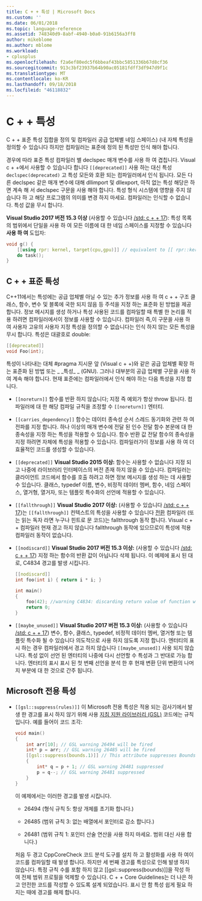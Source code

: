 ```yaml
---
title: C + + 특성 | Microsoft Docs
ms.custom: ''
ms.date: 06/01/2018
ms.topic: language-reference
ms.assetid: 748340d9-8abf-4940-b0a0-91b6156a3ff8
author: mikeblome
ms.author: mblome
ms.workload:
- cplusplus
ms.openlocfilehash: f2a6ef80edc5f6bbeaf43bbc5851336b67d8cf36
ms.sourcegitcommit: 913c3bf23937b64b90ac05181fdff3df947d9f1c
ms.translationtype: MT
ms.contentlocale: ko-KR
ms.lasthandoff: 09/18/2018
ms.locfileid: "46118832"
---
```

# <a name="attributes-in-c"></a>C + + 특성

C + + 표준 특성 집합을 정의 및 컴파일러 공급 업체별 네임 스페이스) (내 자체 특성을 정의할 수 있습니다 하지만 컴파일러는 표준에 정의 된 특성만 인식 해야 합니다.

경우에 따라 표준 특성 컴파일러 별 declspec 매개 변수를 사용 하 여 겹칩니다. Visual c + +에서 사용할 수 있습니다 합니다 `[[deprecated]]` 사용 하는 대신 특성 `declspec(deprecated)` 고 특성 모든와 호환 되는 컴파일러에서 인식 됩니다. 모든 다른 declspec 같은 매개 변수에 대해 dllimport 및 dllexport, 아직 없는 특성 해당은 하면 계속 해 서 declspec 구문을 사용 해야 합니다. 특성 형식 시스템에 영향을 주지 않습니다 하 고 해당 프로그램의 의미를 변경 하지 마세요. 컴파일러는 인식할 수 없습니다. 특성 값을 무시 합니다.

**Visual Studio 2017 버전 15.3 이상** (사용할 수 있습니다 [/std: c + + 17](../build/reference/std-specify-language-standard-version.md)): 특성 목록의 범위에서 단일을 사용 하 여 모든 이름에 대 한 네임 스페이스를 지정할 수 있습니다 **사용 하 여** 도입자:

```cpp
void g() {
    [[using rpr: kernel, target(cpu,gpu)]] // equivalent to [[ rpr::kernel, rpr::target(cpu,gpu) ]]
    do task();
}
```

## <a name="c-standard-attributes"></a>C + + 표준 특성

C++11에서는 특성에는 공급 업체별 아닐 수 있는 추가 정보를 사용 하 여 c + + 구조 클래스, 함수, 변수 및 블록에 국한 되지 않음 등 주석을 지정 하는 표준화 된 방법을 제공 합니다. 정보 메시지를 생성 하거나 특성 사용된 코드를 컴파일할 때 특별 한 논리를 적용 하려면 컴파일러에서이 정보를 사용할 수 있습니다. 컴파일러 즉,이 구문을 사용 하 여 사용자 고유의 사용자 지정 특성을 정의할 수 없습니다는 인식 하지 않는 모든 특성을 무시 합니다. 특성은 대괄호로 double:

```cpp
[[deprecated]]
void Foo(int);
```

특성이 나타내는 대체 #pragma 지시문 앞 (Visual c + +)와 같은 공급 업체별 확장 하는 표준화 된 방법 또는 &#95; &#95;특성&#95; &#95; (GNU). 그러나 대부분의 공급 업체별 구문을 사용 하 여 계속 해야 합니다. 현재 표준에는 컴파일러에서 인식 해야 하는 다음 특성을 지정 합니다.

- `[[noreturn]]` 함수를 반환 하지 않습니다; 지정 즉 예외가 항상 throw 됩니다. 컴파일러에 대 한 해당 컴파일 규칙을 조정할 수 `[[noreturn]]` 엔터티.

- `[[carries_dependency]]` 함수는 데이터 종속성 순서 스레드 동기화와 관련 하 여 전파를 지정 합니다. 하나 이상의 매개 변수에 전달 된 인수 전달 함수 본문에 대 한 종속성을 지정 하는 특성을 적용할 수 있습니다. 함수 반환 값 전달 함수의 종속성을 지정 하려면 자체에 특성을 적용할 수 있습니다. 컴파일러가이 정보를 사용 하 여 더 효율적인 코드를 생성할 수 있습니다.

- `[[deprecated]]` **Visual Studio 2015 이상:** 함수는 사용할 수 없습니다 지정 되 고 나중에 라이브러리 인터페이스의 버전 존재 하지 않을 수 있습니다. 컴파일러는 클라이언트 코드에서 함수를 호출 하려고 하면 정보 메시지를 생성 하는 데 사용할 수 있습니다. 클래스, typedef 이름, 변수, 비정적 데이터 멤버, 함수, 네임 스페이스, 열거형, 열거자, 또는 템플릿 특수화의 선언에 적용할 수 있습니다.

- `[[fallthrough]]` **Visual Studio 2017 이상:** (사용할 수 있습니다 [/std: c + + 17](../build/reference/std-specify-language-standard-version.md))는 `[[fallthrough]]` 컨텍스트의 특성을 사용할 수 있습니다 [전환](switch-statement-cpp.md) 컴파일러 (또는 읽는 독자 라면 누구나 힌트로 문 코드)는 fallthrough 동작 합니다. Visual c + + 컴파일러 현재 경고 하지 않습니다 fallthrough 동작에 있으므로이 특성에 적용 컴파일러 동작이 없습니다.

- `[[nodiscard]]` **Visual Studio 2017 버전 15.3 이상:** (사용할 수 있습니다 [/std: c + + 17](../build/reference/std-specify-language-standard-version.md)) 지정 하는 함수의 반환 값이 아닙니다 삭제 됩니다. 이 예제에 표시 된 대로, C4834 경고를 발생 시킵니다.

   ```cpp
   [[nodiscard]]
   int foo(int i) { return i * i; }

   int main()
   {
       foo(42); //warning C4834: discarding return value of function with 'nodiscard' attribute
       return 0;
   }
   ```

- `[[maybe_unused]]` **Visual Studio 2017 버전 15.3 이상:** (사용할 수 있습니다 [/std: c + + 17](../build/reference/std-specify-language-standard-version.md)) 변수, 함수, 클래스, typedef, 비정적 데이터 멤버, 열거형 또는 템플릿 특수화 될 수 있습니다 의도적으로 사용 하지 않도록 지정 합니다. 엔터티의 표시 하는 경우 컴파일러에서 경고 하지 않습니다 `[[maybe_unused]]` 사용 되지 않습니다. 특성 없이 선언 된 엔터티의 나중에 다시 선언할 수 특성과 그 반대로 가능 합니다. 엔터티의 표시 표시 된 첫 번째 선언을 분석 한 후 현재 변환 단위 변환의 나머지 부분에 대 한 것으로 간주 됩니다.

## <a name="microsoft-specific-attributes"></a>Microsoft 전용 특성

- `[[gsl::suppress(rules)]]` 이 Microsoft 전용 특성은 적용 되는 검사기에서 발생 한 경고를 표시 하지 않기 위해 사용 [지침 지원 라이브러리 (GSL)](https://github.com/Microsoft/GSL) 코드에는 규칙입니다. 예를 들어이 코드 조각:

    ```cpp
    void main()
    {
        int arr[10]; // GSL warning 26494 will be fired
        int* p = arr; // GSL warning 26485 will be fired
        [[gsl::suppress(bounds.1)]] // This attribute suppresses Bounds rule #1
        {
            int* q = p + 1; // GSL warning 26481 suppressed
            p = q--; // GSL warning 26481 suppressed
        }
    }
    ```

   이 예제에서는 이러한 경고를 발생 시킵니다.

   - 26494 (형식 규칙 5: 항상 개체를 초기화 합니다.)

   - 26485 (범위 규칙 3: 없는 배열에서 포인터로 감소 합니다.)

   - 26481 (범위 규칙 1: 포인터 산술 연산을 사용 하지 마세요. 범위 대신 사용 합니다.)

   처음 두 경고 CppCoreCheck 코드 분석 도구를 설치 하 고 활성화를 사용 하 여이 코드를 컴파일할 때 발생 합니다. 하지만 세 번째 경고를 특성으로 인해 발생 하지 않습니다. 특정 규칙 수를 포함 하지 않고 [[gsl::suppress(bounds)]]을 작성 하 여 전체 범위 프로필을 억제할 수 있습니다. C + + Core Guidelines는 더 나은 하 고 안전한 코드를 작성할 수 있도록 설계 되었습니다. 표시 안 함 특성 쉽게 필요 하지는 때에 경고를 해제 합니다.